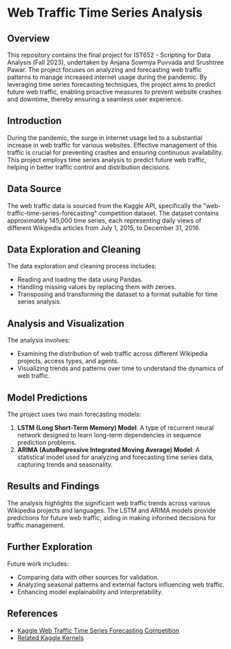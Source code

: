 # Web Traffic Time Series Analysis

## Overview
This repository contains the final project for IST652 - Scripting for Data Analysis (Fall 2023), undertaken by Anjana Sowmya Puvvada and Srushtree Pawar. The project focuses on analyzing and forecasting web traffic patterns to manage increased internet usage during the pandemic. By leveraging time series forecasting techniques, the project aims to predict future web traffic, enabling proactive measures to prevent website crashes and downtime, thereby ensuring a seamless user experience.

## Introduction
During the pandemic, the surge in internet usage led to a substantial increase in web traffic for various websites. Effective management of this traffic is crucial for preventing crashes and ensuring continuous availability. This project employs time series analysis to predict future web traffic, helping in better traffic control and distribution decisions.

## Data Source
The web traffic data is sourced from the Kaggle API, specifically the "web-traffic-time-series-forecasting" competition dataset. The dataset contains approximately 145,000 time series, each representing daily views of different Wikipedia articles from July 1, 2015, to December 31, 2016.

## Data Exploration and Cleaning
The data exploration and cleaning process includes:
- Reading and loading the data using Pandas.
- Handling missing values by replacing them with zeroes.
- Transposing and transforming the dataset to a format suitable for time series analysis.

## Analysis and Visualization
The analysis involves:
- Examining the distribution of web traffic across different Wikipedia projects, access types, and agents.
- Visualizing trends and patterns over time to understand the dynamics of web traffic.

## Model Predictions
The project uses two main forecasting models:
1. **LSTM (Long Short-Term Memory) Model**: A type of recurrent neural network designed to learn long-term dependencies in sequence prediction problems.
2. **ARIMA (AutoRegressive Integrated Moving Average) Model**: A statistical model used for analyzing and forecasting time series data, capturing trends and seasonality.

## Results and Findings
The analysis highlights the significant web traffic trends across various Wikipedia projects and languages. The LSTM and ARIMA models provide predictions for future web traffic, aiding in making informed decisions for traffic management.

## Further Exploration
Future work includes:
- Comparing data with other sources for validation.
- Analyzing seasonal patterns and external factors influencing web traffic.
- Enhancing model explainability and interpretability.

## References
- [Kaggle Web Traffic Time Series Forecasting Competition](https://www.kaggle.com/competitions/web-traffic-time-series-forecasting/data)
- [Related Kaggle Kernels](https://www.kaggle.com/code/ganeshhalpatrao/web-traffic-time-series-forecasting#MODELS)
